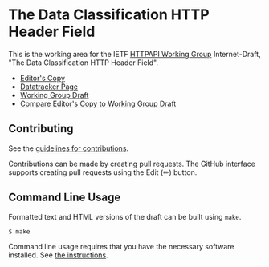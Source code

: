 # The Data Classification HTTP Header Field

This is the working area for the IETF [HTTPAPI Working Group](https://datatracker.ietf.org/wg/httpapi/documents/) Internet-Draft, "The Data Classification HTTP Header Field".

* [Editor's Copy](https://ietf-wg-httpapi.github.io/data-classification-header/#go.draft-ietf-httpapi-data-classification-header.html)
* [Datatracker Page](https://datatracker.ietf.org/doc/draft-ietf-httpapi-data-classification-header)
* [Working Group Draft](https://datatracker.ietf.org/doc/html/draft-ietf-httpapi-data-classification-header)
* [Compare Editor's Copy to Working Group Draft](https://ietf-wg-httpapi.github.io/data-classification-header/#go.draft-ietf-httpapi-data-classification-header.diff)


## Contributing

See the
[guidelines for contributions](https://github.com/ietf-wg-httpapi/data-classification-header/blob/main/CONTRIBUTING.md).

Contributions can be made by creating pull requests.
The GitHub interface supports creating pull requests using the Edit (✏) button.


## Command Line Usage

Formatted text and HTML versions of the draft can be built using `make`.

```sh
$ make
```

Command line usage requires that you have the necessary software installed.  See
[the instructions](https://github.com/martinthomson/i-d-template/blob/main/doc/SETUP.md).


